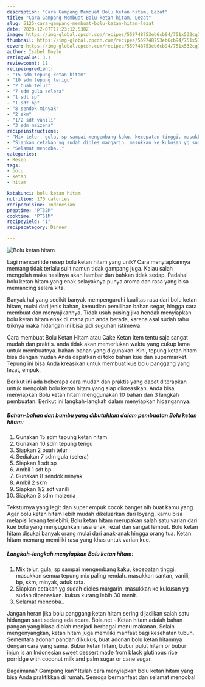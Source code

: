 ```yaml
---
description: "Cara Gampang Membuat Bolu ketan hitam, Lezat"
title: "Cara Gampang Membuat Bolu ketan hitam, Lezat"
slug: 5125-cara-gampang-membuat-bolu-ketan-hitam-lezat
date: 2020-12-07T17:23:12.530Z
image: https://img-global.cpcdn.com/recipes/559748753eb6cb94/751x532cq70/bolu-ketan-hitam-foto-resep-utama.jpg
thumbnail: https://img-global.cpcdn.com/recipes/559748753eb6cb94/751x532cq70/bolu-ketan-hitam-foto-resep-utama.jpg
cover: https://img-global.cpcdn.com/recipes/559748753eb6cb94/751x532cq70/bolu-ketan-hitam-foto-resep-utama.jpg
author: Isabel Doyle
ratingvalue: 3.1
reviewcount: 11
recipeingredient:
- "15 sdm tepung ketan hitam"
- "10 sdm tepung terigu"
- "2 buah telur"
- "7 sdm gula selera"
- "1 sdt sp"
- "1 sdt bp"
- "8 sendok minyak"
- "2 skm"
- "1/2 sdt vanili"
- "3 sdm maizena"
recipeinstructions:
- "Mix telur, gula, sp sampai mengembang kaku, kecepatan tinggi. masukkan semua tepung mix paling rendah. masukkan santan, vanili, bp, skm, minyak, aduk rata."
- "Siapkan cetakan yg sudah dioles margarin. masukkan ke kukusan yg sudah dipanaskan. kukus kurang lebih 30 menit."
- "Selamat mencoba.."
categories:
- Resep
tags:
- bolu
- ketan
- hitam

katakunci: bolu ketan hitam 
nutrition: 170 calories
recipecuisine: Indonesian
preptime: "PT32M"
cooktime: "PT51M"
recipeyield: "1"
recipecategory: Dinner

---
```



![Bolu ketan hitam](https://img-global.cpcdn.com/recipes/559748753eb6cb94/751x532cq70/bolu-ketan-hitam-foto-resep-utama.jpg)

Lagi mencari ide resep bolu ketan hitam yang unik? Cara menyiapkannya memang tidak terlalu sulit namun tidak gampang juga. Kalau salah mengolah maka hasilnya akan hambar dan bahkan tidak sedap. Padahal bolu ketan hitam yang enak selayaknya punya aroma dan rasa yang bisa memancing selera kita.

Banyak hal yang sedikit banyak mempengaruhi kualitas rasa dari bolu ketan hitam, mulai dari jenis bahan, kemudian pemilihan bahan segar, hingga cara membuat dan menyajikannya. Tidak usah pusing jika hendak menyiapkan bolu ketan hitam enak di mana pun anda berada, karena asal sudah tahu triknya maka hidangan ini bisa jadi suguhan istimewa.

Cara membuat Bolu Ketan Hitam atau Cake Ketan Item tentu saja sangat mudah dan praktis. anda tidak akan memerlukan waktu yang cukup lama untuk membuatnya. bahan-bahan yang digunakan. Kini, tepung ketan hitam bisa dengan mudah Anda dapatkan di toko bahan kue dan supermarket. Tepung ini bisa Anda kreasikan untuk membuat kue bolu panggang yang lezat, empuk.


Berikut ini ada beberapa cara mudah dan praktis yang dapat diterapkan untuk mengolah bolu ketan hitam yang siap dikreasikan. Anda bisa menyiapkan Bolu ketan hitam menggunakan 10 bahan dan 3 langkah pembuatan. Berikut ini langkah-langkah dalam menyiapkan hidangannya.

<!--inarticleads1-->

##### Bahan-bahan dan bumbu yang dibutuhkan dalam pembuatan Bolu ketan hitam:

1. Gunakan 15 sdm tepung ketan hitam
1. Gunakan 10 sdm tepung terigu
1. Siapkan 2 buah telur
1. Sediakan 7 sdm gula (selera)
1. Siapkan 1 sdt sp
1. Ambil 1 sdt bp
1. Gunakan 8 sendok minyak
1. Ambil 2 skm
1. Siapkan 1/2 sdt vanili
1. Siapkan 3 sdm maizena


Teksturnya yang legit dan super empuk cocok banget nih buat kamu yang Agar bolu ketan hitam lebih mudah dikeluarkan dari loyang, kamu bisa melapisi loyang terlebihi. Bolu ketan hitam merupakan salah satu varian dari kue bolu yang menyuguhkan rasa enak, lezat dan sangat lembut. Bolu ketan hitam disukai banyak orang mulai dari anak-anak hingga orang tua. Ketan hitam memang memiliki rasa yang khas untuk varian kue. 

<!--inarticleads2-->

##### Langkah-langkah menyiapkan Bolu ketan hitam:

1. Mix telur, gula, sp sampai mengembang kaku, kecepatan tinggi. masukkan semua tepung mix paling rendah. masukkan santan, vanili, bp, skm, minyak, aduk rata.
1. Siapkan cetakan yg sudah dioles margarin. masukkan ke kukusan yg sudah dipanaskan. kukus kurang lebih 30 menit.
1. Selamat mencoba..


Jangan heran jika bolu panggang ketan hitam sering dijadikan salah satu hidangan saat sedang ada acara. Bola.net - Ketan hitam adalah bahan pangan yang biasa diolah menjadi berbagai menu makanan. Selain mengenyangkan, ketan hitam juga memiliki manfaat bagi kesehatan tubuh. Sementara adonan pandan dikukus, buat adonan bolu ketan hitamnya dengan cara yang sama. Bubur ketan hitam, bubur pulut hitam or bubur injun is an Indonesian sweet dessert made from black glutinous rice porridge with coconut milk and palm sugar or cane sugar. 

Bagaimana? Gampang kan? Itulah cara menyiapkan bolu ketan hitam yang bisa Anda praktikkan di rumah. Semoga bermanfaat dan selamat mencoba!
